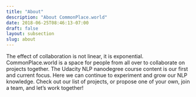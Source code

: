 ```yaml
---
title: "About"
description: "About CommonPlace.world"
date: 2018-06-25T08:46:13-07:00
draft: false
layout: subsection
slug: about
---
```


The effect of collaboration is not linear, it is exponential. CommonPlace.world is a space for people from all over to collaborate on projects together. The Udacity NLP nanodegree course content is our first and current focus. Here we can continue to experiment and grow our NLP knowledge. Check out our list of projects, or propose one of your own, join a team, and let’s work together!

